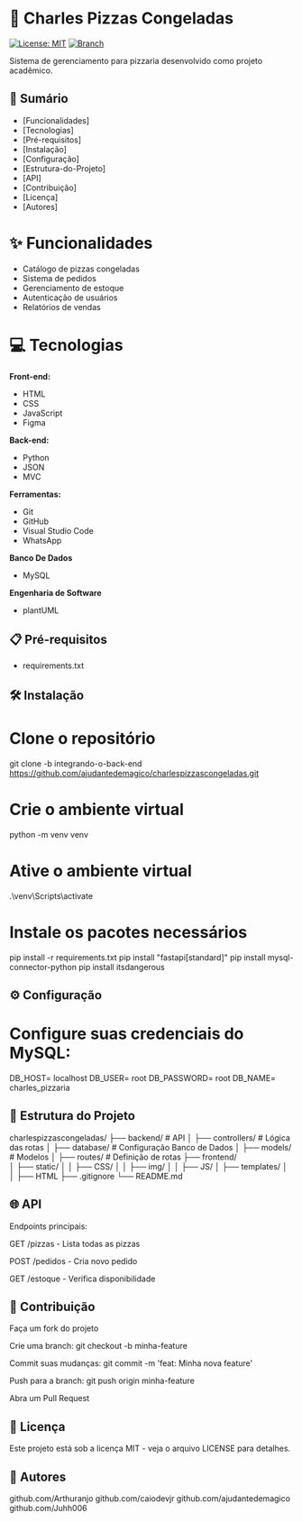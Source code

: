 # 🍕 Charles Pizzas Congeladas

[![License: MIT](https://img.shields.io/badge/License-MIT-yellow.svg)](https://opensource.org/licenses/MIT)
[![Branch](https://img.shields.io/badge/branch-integrando--o--back--end-blue)](https://github.com/ajudantedemagico/charlespizzascongeladas/tree/integrando-o-back-end)

Sistema de gerenciamento para pizzaria desenvolvido como projeto acadêmico.

## 📌 Sumário
- [Funcionalidades]
- [Tecnologias]
- [Pré-requisitos]
- [Instalação]
- [Configuração]
- [Estrutura-do-Projeto]
- [API]
- [Contribuição]
- [Licença]
- [Autores]

# ✨ Funcionalidades
- Catálogo de pizzas congeladas
- Sistema de pedidos
- Gerenciamento de estoque
- Autenticação de usuários
- Relatórios de vendas

# 💻 Tecnologias
**Front-end:**
- HTML
- CSS
- JavaScript
- Figma

**Back-end:**
- Python
- JSON
- MVC

**Ferramentas:**
- Git
- GitHub
- Visual Studio Code
- WhatsApp

**Banco De Dados**
- MySQL

**Engenharia de Software**
- plantUML

## 📋 Pré-requisitos
- requirements.txt

## 🛠️ Instalação

# Clone o repositório
git clone -b integrando-o-back-end https://github.com/ajudantedemagico/charlespizzascongeladas.git

# Crie o ambiente virtual
python -m venv venv 

# Ative o ambiente virtual
.\venv\Scripts\activate

# Instale os pacotes necessários
pip install -r requirements.txt 
pip install "fastapi[standard]" 
pip install mysql-connector-python 
pip install itsdangerous

## ⚙️ Configuração

# Configure suas credenciais do MySQL:
DB_HOST= localhost
DB_USER= root
DB_PASSWORD= root
DB_NAME= charles_pizzaria

## 📂 Estrutura do Projeto

charlespizzascongeladas/
├── backend/           # API
│   ├── controllers/   # Lógica das rotas
│   ├── database/      # Configuração Banco de Dados
│   ├── models/        # Modelos
│   ├── routes/        # Definição de rotas
├── frontend/          
│   ├── static/
│   │   ├── CSS/
│   │   ├── img/
│   │   ├── JS/
│   ├── templates/
│   │   ├── HTML
├── .gitignore
└── README.md

## 🌐 API

Endpoints principais:

GET /pizzas - Lista todas as pizzas

POST /pedidos - Cria novo pedido

GET /estoque - Verifica disponibilidade

## 🤝 Contribuição

Faça um fork do projeto

Crie uma branch: git checkout -b minha-feature

Commit suas mudanças: git commit -m 'feat: Minha nova feature'

Push para a branch: git push origin minha-feature

Abra um Pull Request

## 📄 Licença

Este projeto está sob a licença MIT - veja o arquivo LICENSE para detalhes.

## 👥 Autores

github.com/Arthuranjo
github.com/caiodevjr
github.com/ajudantedemagico
github.com/Juhh006